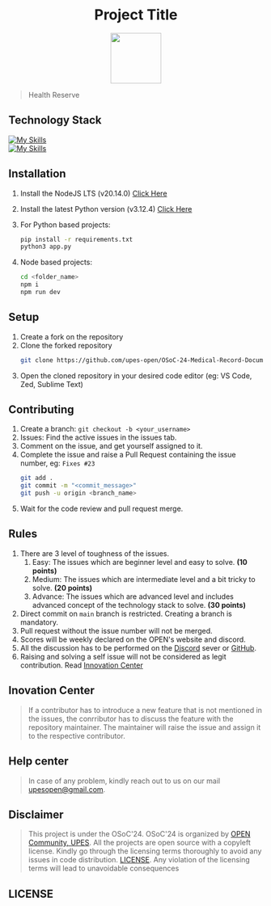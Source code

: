 <div align="center">
    <h1>Project Title</h1>

<img src='https://github.com/upes-open/Git-WorkShop/assets/101355193/b9315c8e-5aaa-438e-ab5a-48b25571dc90' width=100>

</div>

> Health Reserve

<h2>Technology Stack</h2>

[![My Skills](https://skillicons.dev/icons?i=react,js,nodejs)](https://skillicons.dev)<br>
[![My Skills](https://skillicons.dev/icons?i=mongodb)](https://skillicons.dev)<br>

## Installation
1. Install the NodeJS LTS (v20.14.0) [Click Here](https://nodejs.org/en/download/package-manager)

2. Install the latest Python version (v3.12.4) [Click Here](https://www.python.org/downloads/)

3. For Python based projects:
    ```zsh
    pip install -r requirements.txt
    python3 app.py
    ```
4. Node based projects: 
    ```zsh
    cd <folder_name>
    npm i
    npm run dev
    ```
## Setup
1. Create a fork on the repository
2. Clone the forked repository 
    ```zsh
    git clone https://github.com/upes-open/OSoC-24-Medical-Record-Documentation.git
    ```
3. Open the cloned repository in your desired code editor (eg: VS Code, Zed, Sublime Text)

## Contributing
1. Create a branch: `git checkout -b <your_username>`
2. Issues: Find the active issues in the issues tab.
3. Comment on the issue, and get yourself assigned to it.
4. Complete the issue and raise a Pull Request containing the issue number, eg: `Fixes #23`
    ```zsh
    git add .
    git commit -m "<commit_message>"
    git push -u origin <branch_name>
    ```
5. Wait for the code review and pull request merge.

## Rules
1. There are 3 level of toughness of the issues.
    1. Easy: The issues which are beginner level and easy to solve. **(10 points)**
    2. Medium: The issues which are intermediate level and a bit tricky to solve. **(20 points)**
    3. Advance: The issues which are advanced level and includes advanced concept of the technology stack to solve. **(30 points)**
2. Direct commit on `main` branch is restricted. Creating a branch is mandatory.
3. Pull request without the issue number will not be merged.
4. Scores will be weekly declared on the OPEN's website and discord.
5. All the discussion has to be performed on the [Discord](https://discord.com/invite/C6Zbecdz) sever or [GitHub](https://github.com/upes-open).
6. Raising and solving a self issue will not be considered as legit contribution. Read [Innovation Center](#inovation-center)

## Inovation Center
> If a contributor has to introduce a new feature that is not mentioned in the issues, the conrributor has to discuss the feature with the repository maintainer. The maintainer will raise the issue and assign it to the respective contributor.

## Help center
> In case of any problem, kindly reach out to us on our mail [upesopen@gmail.com](mailto:upesopen@gmail.com).

## Disclaimer
> This project is under the OSoC'24. OSoC'24 is organized by [OPEN Community, UPES](https://upes-open.org).
All the projects are open source with a copyleft license. Kindly go through the licensing terms thoroughly to avoid any issues in code distribution. [LICENSE](). Any violation of the licensing terms will lead to unavoidable consequences

## LICENSE
